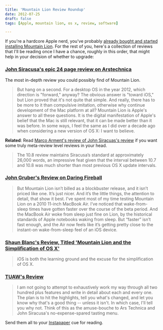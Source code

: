 ```yaml
---
title: 'Mountain Lion Review Roundup'
date: 2012-07-25
draft: false
tags: [Apple, mountain lion, os x, review, software]

---
```


If you're a hardcore Apple nerd, you've probably [already bought and started installing Mountain Lion](https://chrisenns.com/2012/07/mountain-lion-is-available/). For the rest of you, here's a collection of reviews that I'll be reading once I have a chance, roughly in this order, that might help in your decision of whether to upgrade:

### [John Siracusa's epic 24 page review on Arstechnica](http://arstechnica.com/apple/2012/07/os-x-10-8/)

The most in-depth review you could possibly find of Mountain Lion.

> But hang on a second. For a desktop OS in the year 2012, which direction is "forward," anyway? The obvious answer is "toward iOS," but Lion proved that it's not quite that simple. And really, there has to be more to it than compulsive imitation, otherwise why continue development of the Mac platform at all? Mountain Lion is Apple's answer to all these questions. It is the digital manifestation of Apple's belief that the Mac is still relevant, that it can be made better than it was before. In some ways, I feel the same as I did over a decade ago when considering a new version of OS X: I want to believe.

**Related**: Read [Marco Arment's review of John Siracuas's review](http://www.marco.org/2012/07/25/siracusa-mountain-lion-review-review) if you want some truly meta-review level reviews in your head.

> The 10.8 review maintains Siracusa’s standard at approximately 26,000 words, an impressive feat given that the interval between 10.7 and 10.8 was much shorter than most previous OS X update intervals.

### [John Gruber's Review on Daring Fireball](http://daringfireball.net/2012/07/mountain_lion)

> But Mountain Lion isn’t billed as a blockbuster release, and it isn’t priced like one. It’s just nicer. And it’s the little things, the attention to detail, that show it best. I’ve spent most of my time testing Mountain Lion on a 2010 11-inch MacBook Air. I’ve noticed that wake-from-sleep times have gotten faster over the course of the beta period. And the MacBook Air woke from sleep just fine on Lion, by the historical standards of Apple notebooks waking from sleep. But “faster” isn’t fast enough, and the Air now feels like it’s getting pretty close to the instant-on wake-from-sleep feel of an iOS device.

### [Shaun Blanc's Review, Titled 'Mountain Lion and the Simplification of OS X'](http://shawnblanc.net/2012/07/mountain-lion-and-the-simplification-of-os-x/)

> iOS is both the learning ground and the excuse for the simplification of OS X.

### [TUAW's Review](http://www.tuaw.com/2012/07/25/os-x-mountain-lion-the-tuaw-review/)

> I am not going to attempt to exhaustively work my way through all two hundred plus features and write in detail about each and every one. The plan is to hit the highlights, tell you what's changed, and let you know why that's a good thing -- unless it isn't. In which case, I'll tell you why not. Think of this as the amuse-bouche to Ars Technica and John Siracusa's no-expense-spared tasting menu.

Send them all to your [Instapaper](http://www.instapaper.com) cue for reading.